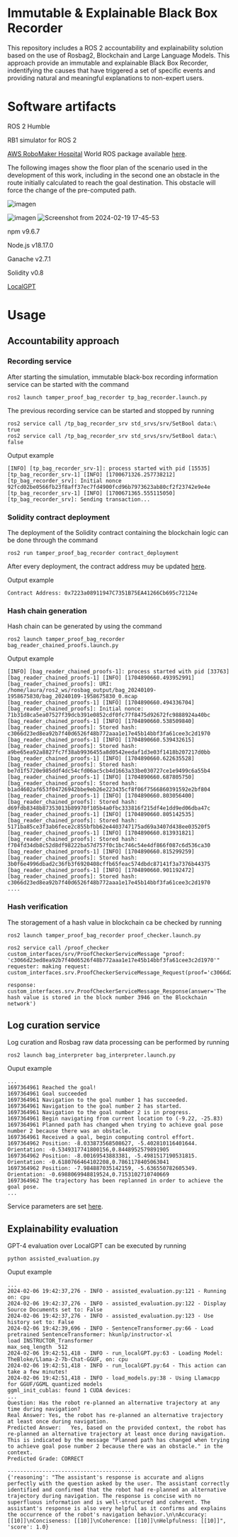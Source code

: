 # Immutable & Explainable Black Box Recorder
This repository includes a ROS 2 accountability and explainability solution based on the use of Rosbag2, Blockchain and Large Language Models. This approach provide an immutable and explainable Black Box Recorder, indentifying the causes that have triggered a set of specific events and providing natural and meaningful explanations to non-expert users.

# Software artifacts
ROS 2 Humble

RB1 simulator for ROS 2

[AWS RoboMaker Hospital](https://github.com/aws-robotics/aws-robomaker-hospital-world) World ROS package available [here](https://github.com/jmguerreroh/aws-robomaker-hospital-world/tree/ros2).

The following images show the floor plan of the scenario used in the development of this work, including in the second one an obstacle in the route initially calculated to reach the goal destination. This obstacle will force the change of the pre-computed path.

![imagen](https://user-images.githubusercontent.com/13176052/227868761-7df42f3d-9043-4b07-af27-2b843806be0e.png)

![imagen](https://user-images.githubusercontent.com/13176052/227868841-21b6f0e0-1017-4136-94aa-396ba1205a6b.png)
![Screenshot from 2024-02-19 17-45-53](https://github.com/laurafbec/immutable_explainable_BBR/assets/13176052/d2e9f52a-9366-4bf8-b0d1-4b439fc1947b)

npm v9.6.7

Node.js v18.17.0

Ganache v2.7.1

Solidity v0.8

[LocalGPT](https://github.com/PromtEngineer/localGPT)

# Usage
## Accountability approach
### Recording service
After starting the simulation, immutable black-box recording information service can be started with the command
```
ros2 launch tamper_proof_bag_recorder tp_bag_recorder.launch.py
```
The previous recording service can be started and stopped by running
```
ros2 service call /tp_bag_recorder_srv std_srvs/srv/SetBool data:\ true
ros2 service call /tp_bag_recorder_srv std_srvs/srv/SetBool data:\ false
```
Output example
```
[INFO] [tp_bag_recorder_srv-1]: process started with pid [15535]
[tp_bag_recorder_srv-1] [INFO] [1700671326.257738212] [tp_bag_recorder_srv]: Initial nonce 92fcd02be0566fb23f8aff37ec7fd4900fcd96b7973623ab80cf2f23742e9e4e
[tp_bag_recorder_srv-1] [INFO] [1700671365.555115050] [tp_bag_recorder_srv]: Sending transaction...
```
### Solidity contract deployment
The deployment of the Solidity contract containing the blockchain logic can be done through the command
```
ros2 run tamper_proof_bag_recorder contract_deployment
```
After every deployment, the contract address muy be updated [here](https://github.com/laurafbec/immutable_explainable_BBR/blob/main/tamper_proof_bag_recorder/config/blockchain_config.yaml).

Output example
```
Contract Address: 0x7223a08911947C7351B75EA41266Cb695c72124e
```
### Hash chain generation
Hash chain can be generated by using the command
```
ros2 launch tamper_proof_bag_recorder bag_reader_chained_proofs.launch.py
```
Output example
```
[INFO] [bag_reader_chained_proofs-1]: process started with pid [33763]
[bag_reader_chained_proofs-1] [INFO] [1704890660.493952991] [bag_reader_chained_proofs]: URI: /home/laura/ros2_ws/rosbag_output/bag_20240109-1958675830/bag_20240109-1958675830_0.mcap
[bag_reader_chained_proofs-1] [INFO] [1704890660.494336704] [bag_reader_chained_proofs]: Initial nonce: 71b31d8ca5ea07527f39dcb391e0852cdf0fc77f8475d92672fc9888924a40bc
[bag_reader_chained_proofs-1] [INFO] [1704890660.538509840] [bag_reader_chained_proofs]: Stored hash: c3066d23ed8ea92b7f40d6526f48b772aaa1e17e45b14bbf3fa61cee3c2d1970
[bag_reader_chained_proofs-1] [INFO] [1704890660.539432615] [bag_reader_chained_proofs]: Stored hash: a9be65ea92a8827fc7f38ab9936455a8d0542eedaf1d3e03f1418b207217d0bb
[bag_reader_chained_proofs-1] [INFO] [1704890660.622635528] [bag_reader_chained_proofs]: Stored hash: be7d1f5720e985ddf4dc54cfd06ac5cb4d1663a33be030727ce1e9499c6a55b4
[bag_reader_chained_proofs-1] [INFO] [1704890660.687805750] [bag_reader_chained_proofs]: Stored hash: b1ad4602af653f04726942bbe9eb26e223435cf8f06f7566860391592e2bf804
[bag_reader_chained_proofs-1] [INFO] [1704890660.803056400] [bag_reader_chained_proofs]: Stored hash: d69fdb8348b87353013b89970f105b4a0fbc333816f215df4e1dd9ed06dba47c
[bag_reader_chained_proofs-1] [INFO] [1704890660.805142535] [bag_reader_chained_proofs]: Stored hash: 5171ba85ce3f3ab6fece2c855bfbb62e4403747175ad69a3407d438ee03520f5
[bag_reader_chained_proofs-1] [INFO] [1704890660.813931821] [bag_reader_chained_proofs]: Stored hash: f704fd34db8c52d8df98222ba57d757f0c1bc746c54e4df866f087c6d536ca30
[bag_reader_chained_proofs-1] [INFO] [1704890660.815299259] [bag_reader_chained_proofs]: Stored hash: 3b0f6e4996dbad2c36fb3f6920408cffb65feac574dbdc87141f3a7376b44375
[bag_reader_chained_proofs-1] [INFO] [1704890660.901192472] [bag_reader_chained_proofs]: Stored hash: c3066d23ed8ea92b7f40d6526f48b772aaa1e17e45b14bbf3fa61cee3c2d1970
....
```
### Hash verification
The storagement of a hash value in blockchain ca be checked by running
```
ros2 launch tamper_proof_bag_recorder proof_checker.launch.py
```
```
ros2 service call /proof_checker custom_interfaces/srv/ProofCheckerServiceMessage "proof: 'c3066d23ed8ea92b7f40d6526f48b772aaa1e17e45b14bbf3fa61cee3c2d1970'"
requester: making request: custom_interfaces.srv.ProofCheckerServiceMessage_Request(proof='c3066d23ed8ea92b7f40d6526f48b772aaa1e17e45b14bbf3fa61cee3c2d1970')

response:
custom_interfaces.srv.ProofCheckerServiceMessage_Response(answer='The hash value is stored in the block number 3946 on the Blockchain network')
```
## Log curation service
Log curation and Rosbag raw data processing can be performed by running
```
ros2 launch bag_interpreter bag_interpreter.launch.py
```
Ouput example
```
...
1697364961 Reached the goal!
1697364961 Goal succeeded
1697364961 Navigation to the goal number 1 has succeeded. 
1697364961 Navigation to the goal number 2 has started.
1697364961 Navigation to the goal number 2 is in progress. 
1697364961 Begin navigating from current location to (-9.22, -25.83)
1697364961 Planned path has changed when trying to achieve goal pose number 2 because there was an obstacle.
1697364961 Received a goal, begin computing control effort.
1697364962 Position: -8.033873568508627, -5.402810116401644. Orientation: -0.5349317741800156,0.8448952579891905
1697364962 Position: -8.00169543883381, -5.4981517190531815. Orientation: -0.6180766464102208,0.7861178405063041
1697364962 Position: -7.984887035142159, -5.636550782605349. Orientation: -0.6988069948819524,0.7153102710740669
1697364962 The trajectory has been replanned in order to achieve the goal pose.
...
```
Service parameters are set [here](https://github.com/laurafbec/immutable_explainable_BBR/blob/main/bag_interpreter/config/params.yaml).
## Explainability evaluation
GPT-4 evaluation over LocalGPT can be executed by running
```
python assisted_evaluation.py
```
Ouput example
```
...
2024-02-06 19:42:37,276 - INFO - assisted_evaluation.py:121 - Running on: cpu
2024-02-06 19:42:37,276 - INFO - assisted_evaluation.py:122 - Display Source Documents set to: False
2024-02-06 19:42:37,276 - INFO - assisted_evaluation.py:123 - Use history set to: False
2024-02-06 19:42:39,696 - INFO - SentenceTransformer.py:66 - Load pretrained SentenceTransformer: hkunlp/instructor-xl
load INSTRUCTOR_Transformer
max_seq_length  512
2024-02-06 19:42:51,418 - INFO - run_localGPT.py:63 - Loading Model: TheBloke/Llama-2-7b-Chat-GGUF, on: cpu
2024-02-06 19:42:51,418 - INFO - run_localGPT.py:64 - This action can take a few minutes!
2024-02-06 19:42:51,418 - INFO - load_models.py:38 - Using Llamacpp for GGUF/GGML quantized models
ggml_init_cublas: found 1 CUDA devices:
...
Question: Has the robot re-planned an alternative trajectory at any time during navigation?
Real Answer: Yes, the robot has re-planned an alternative trajectory at least once during navigation.
Predicted Answer:   Yes, based on the provided context, the robot has re-planned an alternative trajectory at least once during navigation. This is indicated by the message "Planned path has changed when trying to achieve goal pose number 2 because there was an obstacle." in the context.
Predicted Grade: CORRECT

----------------------------------------
{'reasoning': "The assistant's response is accurate and aligns perfectly with the question asked by the user. The assistant correctly identified and confirmed that the robot had re-planned an alternative trajectory during navigation. The response is concise with no superfluous information and is well-structured and coherent. The assistant's response is also very helpful as it confirms and explains the occurrence of the robot's navigation behavior.\n\nAccuracy: [[10]]\nConciseness: [[10]]\nCoherence: [[10]]\nHelpfulness: [[10]]", 'score': 1.0}
```
